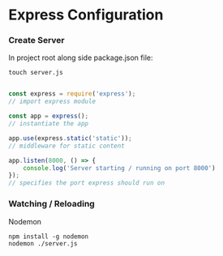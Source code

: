 Express Configuration
==


### Create Server

In project root along side package.json file:

    touch server.js

``` javascript

const express = require('express');
// import express module

const app = express();
// instantiate the app

app.use(express.static('static'));
// middleware for static content

app.listen(8000, () => {
    console.log('Server starting / running on port 8000')
});
// specifies the port express should run on

```


### Watching / Reloading

Nodemon

    npm install -g nodemon
    nodemon ./server.js


